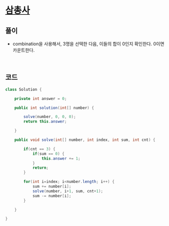 # [삼총사](https://school.programmers.co.kr/learn/courses/30/lessons/131705)

## 풀이
- combination을 사용해서, 3명을 선택한 다음, 이들의 합이 0인지 확인한다. 0이면 카운트한다.

<br/>

## 코드
```java
class Solution {

    private int answer = 0;

    public int solution(int[] number) {

        solve(number, 0, 0, 0);
        return this.answer;

    }

    public void solve(int[] number, int index, int sum, int cnt) {

        if(cnt == 3) {
            if(sum == 0) {
                this.answer += 1;
            }
            return;
        }

        for(int i=index; i<number.length; i++) {
            sum += number[i];
            solve(number, i+1, sum, cnt+1);
            sum -= number[i];
        }

    }

}
```